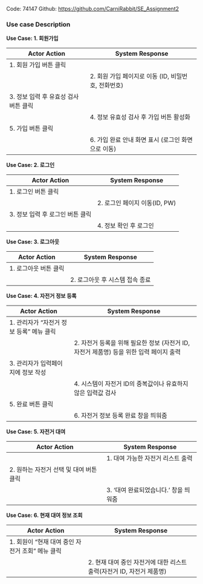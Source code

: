 Code: 74147
Github: https://github.com/CarniRabbit/SE_Assignment2

### Use case Description

**Use Case: 1. 회원가입**

| **Actor Action** | **System Response** |
| --- | --- |
| 1. 회원 가입 버튼 클릭 |  |
|  | 2. 회원 가입 페이지로 이동 (ID, 비밀번호, 전화번호) |
| 3. 정보 입력 후 유효성 검사 버튼 클릭 |  |
|  | 4. 정보 유효성 검사 후 가입 버튼 활성화 |
| 5. 가입 버튼 클릭 |  |
|  | 6. 가입 완료 안내 화면 표시 (로그인 화면으로 이동) |

**Use Case: 2. 로그인**

| **Actor Action** | **System Response** |
| --- | --- |
| 1. 로그인 버튼 클릭 |  |
|  | 2. 로그인 페이지 이동(ID, PW) |
| 3. 정보 입력 후 로그인 버튼 클릭 |  |
|  | 4. 정보 확인 후 로그인 |

**Use Case: 3. 로그아웃**

| **Actor Action** | **System Response** |
| --- | --- |
| 1. 로그아웃 버튼 클릭 |  |
|  | 2. 로그아웃 후 시스템 접속 종료 |

**Use Case: 4. 자전거 정보 등록**

| **Actor Action** | **System Response** |
| --- | --- |
| 1. 관리자가 “자전거 정보 등록” 메뉴 클릭 |  |
|  | 2. 자전거 등록을 위해 필요한 정보 (자전거 ID, 자전거 제품명) 등을 위한 입력 페이지 출력 |
| 3. 관리자가 입력페이지에 정보 작성 |  |
|  | 4. 시스템이 자전거 ID의 중복값이나 유효하지 않은 입력값 검사 |
| 5. 완료 버튼 클릭 |  |
|  | 6. 자전거 정보 등록 완료 창을 띄워줌 |

**Use Case: 5. 자전거 대여**

| **Actor Action** | **System Response** |
| --- | --- |
|  | 1. 대여 가능한 자전거 리스트 출력 |
| 2. 원하는 자전거 선택 및 대여 버튼 클릭 |  |
|  | 3. ‘대여 완료되었습니다.’ 창을 띄워줌 |

**Use Case: 6. 현재 대여 정보 조회**

| **Actor Action** | **System Response** |
| --- | --- |
| 1. 회원이 “현재 대여 중인 자전거 조회” 메뉴 클릭 |  |
|  | 2. 현재 대여 중인 자전거에 대한 리스트 출력(자전거 ID, 자전거 제품명) |